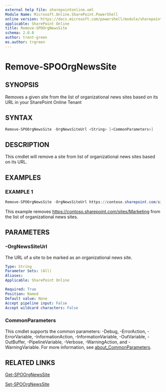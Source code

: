 ```yaml
---
external help file: sharepointonline.xml
Module Name: Microsoft.Online.SharePoint.PowerShell
online version: https://docs.microsoft.com/powershell/module/sharepoint-online/remove-spoorgnewssite
applicable: SharePoint Online
title: Remove-SPOOrgNewsSite
schema: 2.0.0
author: trent-green
ms.author: trgreen
---
```


# Remove-SPOOrgNewsSite

## SYNOPSIS

Removes a given site from the list of organizational news sites based on its URL in your SharePoint Online Tenant

## SYNTAX

```powershell
Remove-SPOOrgNewsSite -OrgNewsSiteUrl <String> [<CommonParameters>]
```

## DESCRIPTION

This cmdlet will remove a site from list of organizational news sites based on its URL.

## EXAMPLES

### EXAMPLE 1

```powershell
Remove-SPOOrgNewsSite -OrgNewsSiteUrl https://contoso.sharepoint.com/sites/Marketing
```

This example removes <https://contoso.sharepoint.com/sites/Marketing> from the list of organizational news sites.

## PARAMETERS

### -OrgNewsSiteUrl

The URL of a site to be marked as an organizational news site.

```yaml
Type: String
Parameter Sets: (All)
Aliases:
Applicable: SharePoint Online

Required: True
Position: Named
Default value: None
Accept pipeline input: False
Accept wildcard characters: False
```

### CommonParameters

This cmdlet supports the common parameters: -Debug, -ErrorAction, -ErrorVariable, -InformationAction, -InformationVariable, -OutVariable, -OutBuffer, -PipelineVariable, -Verbose, -WarningAction, and -WarningVariable. For more information, see [about_CommonParameters](https://go.microsoft.com/fwlink/?LinkID=113216).

## RELATED LINKS

[Get-SPOOrgNewsSite](Get-SPOOrgNewsSite.md)

[Set-SPOOrgNewsSite](Set-SPOOrgNewsSite.md)
